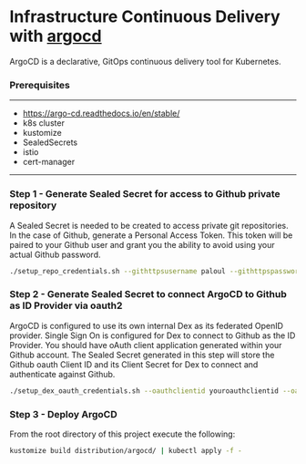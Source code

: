 # Infrastructure Continuous Delivery with [argocd](https://argo-cd.readthedocs.io/en/stable/)

ArgoCD is a declarative, GitOps continuous delivery tool for Kubernetes.

### Prerequisites

-------------------------------------------- 
* https://argo-cd.readthedocs.io/en/stable/
* k8s cluster 
* kustomize
* SealedSecrets
* istio
* cert-manager

--------------------------------------------

### Step 1 - Generate Sealed Secret for access to Github private repository
A Sealed Secret is needed to be created to access private git repositories. In the case of Github, generate a
Personal Access Token. This token will be paired to your Github user and grant you the ability to avoid using 
your actual Github password.  
```bash
./setup_repo_credentials.sh --githttpsusername paloul --githttpspassword personal_access_token --githttpsrepo https://github.com/paloul/araneae.platform.git
```
### Step 2 - Generate Sealed Secret to connect ArgoCD to Github as ID Provider via oauth2
ArgoCD is configured to use its own internal Dex as its federated OpenID provider. Single Sign On is configured for Dex 
to connect to Github as the ID Provider. You should have oAuth client application generated within your Github account.
The Sealed Secret generated in this step will store the Github oauth Client ID and its Client Secret for Dex to connect
and authenticate against Github. 
```bash
./setup_dex_oauth_credentials.sh --oauthclientid youroauthclientid --oauthclientsecret youroauthclientsecret --organization paloul-cicd
```
### Step 3 - Deploy ArgoCD
From the root directory of this project execute the following:
```bash
kustomize build distribution/argocd/ | kubectl apply -f -
```

